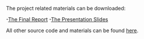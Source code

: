 The project related materials can be downloaded: 

-[The Final Report](https://github.com/EvanChengCYA/evanchengcya.github.io/tree/main/Files/CSE598_Final_Project.pdf)
-[The Presentation Slides](https://github.com/EvanChengCYA/evanchengcya.github.io/tree/main/Files/CSE598_presentation.pdf)

 
All other source code and materials can be found [here](https://github.com/EvanChengCYA/evanchengcya.github.io/tree/main/Files/archive.tar.gz).